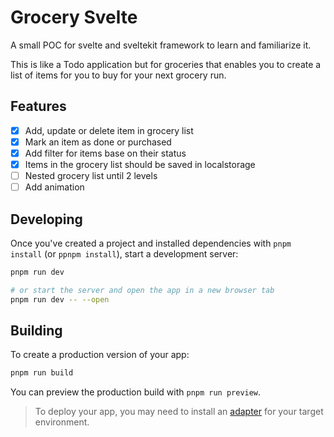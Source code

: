 # Grocery Svelte

A small POC for svelte and sveltekit framework to learn and familiarize it.

This is like a Todo application but for groceries that enables you to create a list of items for you to buy for your next grocery run.

## Features

- [x] Add, update or delete item in grocery list
- [x] Mark an item as done or purchased
- [x] Add filter for items base on their status
- [x] Items in the grocery list should be saved in localstorage
- [ ] Nested grocery list until 2 levels
- [ ] Add animation

## Developing

Once you've created a project and installed dependencies with `pnpm install` (or `ppnpm install`), start a development server:

```bash
pnpm run dev

# or start the server and open the app in a new browser tab
pnpm run dev -- --open
```

## Building

To create a production version of your app:

```bash
pnpm run build
```

You can preview the production build with `pnpm run preview`.

> To deploy your app, you may need to install an [adapter](https://kit.svelte.dev/docs/adapters) for your target environment.
